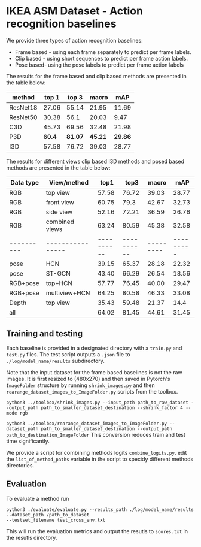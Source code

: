 # IKEA ASM Dataset - Action recognition baselines

We provide three types of action recognition baselines: 
* Frame based - using each frame separately to predict per frame labels.
* Clip based -  using short sequences to predict per frame action labels.
* Pose based- using the pose labels to predict per frame action labels  

The results for the frame based and clip based methods are presented in the table below: 


|    method     | **top 1** | **top 3** | **macro** |  **mAP**   |
|---------------|-----------|-----------|-----------|------------|
|   ResNet18    |   27.06   |   55.14   |   21.95   |   11.69    |
|   ResNet50    |   30.38   |   56.1    |   20.03   |   9.47     |
|     C3D       |   45.73   |   69.56   |   32.48   |   21.98    |
|     P3D       | **60.4**  | **81.07** | **45.21** | **29.86**  |
|     I3D       |   57.58   |   76.72   |   39.03   |   28.77    |


The results for different views clip based I3D methods and posed based methods are presented in the table below:


| Data type| View/method    |   top1   |   top3   |  macro  |   mAP   | 
|----------|----------------|----------|----------|---------|---------|
|    RGB   |    top view    |   57.58  |   76.72  |  39.03  |  28.77  |
|    RGB   |   front view   |   60.75  |   79.3   |  42.67  |  32.73  |
|    RGB   |   side view    |   52.16  |   72.21  |  36.59  |  26.76  | 
|    RGB   | combined views |   63.24  |   80.59  |  45.38  |  32.58  |
|----------|----------------|----------|----------|---------|---------|
|   pose   |      HCN       |   39.15  |   65.37  |  28.18  |  22.32  | 
|   pose   |     ST-GCN     |   43.40  |   66.29  |  26.54  |  18.56  |
| RGB+pose |    top+HCN     |   57.77  |   76.45  |  40.00  |  29.47  |
| RGB+pose | multiview+HCN  |   64.25  |   80.58  |  46.33  |  33.08  |
|   Depth  |    top view    |   35.43  |   59.48  |  21.37  |  14.4   |
|    all   |                |   64.02  |   81.45  |  44.61  |  31.45  |

## Training and testing
Each baseline is provided in a designated directory with a `train.py` and `test.py` files. 
The test script outputs a `.json` file to `./log/model_name/results` subdirectory. 
 
Note that the input dataset for the frame based baselines is not the raw images. 
It is first resized to (480x270) and then saved in Pytorch's `ImageFolder` structure by running `shrink_images.py` and then `rearange_dataset_images_to_ImageFolder.py` scripts from the toolbox. 

`python3 ../toolbox/shrink_images.py --input_path path_to_raw_dataset --output_path path_to_smaller_dataset_destination --shrink_factor 4 --mode rgb`

`python3 ../toolbox/rearange_dataset_images_to_ImageFolder.py --dataset_path path_to_smaller_dataset_destination --output_path path_to_destination_ImageFolder`
This conversion reduces train and test time significantly. 

We provide a script for combining methods logits `combine_logits.py`. edit the `list_of_method_paths` variable
 in the script to specidy different methods directories.
 
## Evaluation
To evaluate a method run
```
python3 ./evaluate/evaluate.py --results_path ./log/model_name/results --dataset_path /path_to_dataset 
--testset_filename test_cross_env.txt 
```

This will run the evaluation metrics and  output the resutls to `scores.txt` in the resutls directory. 

